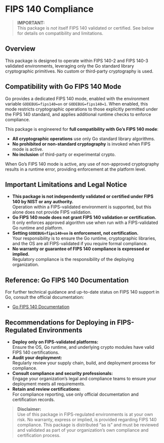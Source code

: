 # FIPS 140 Compliance

> **IMPORTANT:**  
> This package is *not* itself FIPS 140 validated or certified. See below for details on compatibility and limitations.

## Overview

This package is designed to operate within FIPS 140-2 and FIPS 140-3 validated environments, leveraging only the Go standard library cryptographic primitives. No custom or third-party cryptography is used.

## Compatibility with Go FIPS 140 Mode

Go provides a dedicated FIPS 140 mode, enabled with the environment variable `GODEBUG=fips140=on` or `GODEBUG=fips140=1`. When enabled, this mode restricts cryptographic operations to those explicitly permitted under the FIPS 140 standard, and applies additional runtime checks to enforce compliance.

This package is engineered for **full compatibility with Go’s FIPS 140 mode**:

- **All cryptographic operations** use only Go standard library algorithms.
- **No prohibited or non-standard cryptography** is invoked when FIPS mode is active.
- **No inclusion** of third-party or experimental crypto.

When Go’s FIPS 140 mode is active, any use of non-approved cryptography results in a runtime error, providing enforcement at the platform level.

## Important Limitations and Legal Notice

- **This package is not independently validated or certified under FIPS 140 by NIST or any authority.**  
  Operation within a FIPS-validated environment is supported, but this alone does not provide FIPS validation.
- **Go FIPS 140 mode does not grant FIPS 140 validation or certification.**  
  It only enforces approved algorithm use when run with a FIPS-validated Go runtime and platform.
- **Setting `GODEBUG=fips140=on` is enforcement, not certification.**  
  Your responsibility is to ensure the Go runtime, cryptographic libraries, and the OS are all FIPS-validated if you require formal compliance.
- **No warranty or guarantee of FIPS 140 compliance is expressed or implied.**  
  Regulatory compliance is the responsibility of the deploying organization.

## Reference: Go FIPS 140 Documentation

For further technical guidance and up-to-date status on FIPS 140 support in Go, consult the official documentation:

- [Go FIPS 140 Documentation](https://go.dev/doc/security/fips140)

## Recommendations for Deploying in FIPS-Regulated Environments

- **Deploy only on FIPS-validated platforms:**  
  Ensure the OS, Go runtime, and underlying crypto modules have valid FIPS 140 certifications.
- **Audit your deployment:**  
  Regularly review your supply chain, build, and deployment process for compliance.
- **Consult compliance and security professionals:**  
  Engage your organization’s legal and compliance teams to ensure your deployment meets all requirements.
- **Retain and review certifications:**  
  For compliance reporting, use only official documentation and certification records.

> **Disclaimer:**  
> Use of this package in FIPS-regulated environments is at your own risk. No warranty, express or implied, is provided regarding FIPS 140 compliance. This package is distributed “as is” and must be reviewed and validated as part of your organization’s own compliance and certification process.
